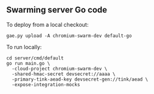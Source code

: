 Swarming server Go code
-----------------------

To deploy from a local checkout:

```
gae.py upload -A chromium-swarm-dev default-go
```

To run locally:

```
cd server/cmd/default
go run main.go \
  -cloud-project chromium-swarm-dev \
  -shared-hmac-secret devsecret://aaaa \
  -primary-tink-aead-key devsecret-gen://tink/aead \
  -expose-integration-mocks
```
